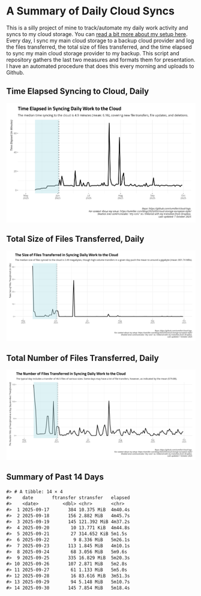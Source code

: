 # A Summary of Daily Cloud Syncs

This is a silly project of mine to track/automate my daily work activity
and syncs to my cloud storage. You can [read a bit more about my setup
here](https://svmiller.com/blog/2025/05/cloud-storage-european-style/).
Every day, I sync my main cloud storage to a backup cloud provider and
log the files transferred, the total size of files transferred, and the
time elapsed to sync my main cloud storage provider to my backup. This
script and repository gathers the last two measures and formats them for
presentation. I have an automated procedure that does this every morning
and uploads to Github.

## Time Elapsed Syncing to Cloud, Daily

![](time-elapsed.png)

## Total Size of Files Transferred, Daily

![](size-transferred.png)

## Total Number of Files Transferred, Daily

![](files-transferred.png)

## Summary of Past 14 Days

    #> # A tibble: 14 × 4
    #>    date       ftransfer stransfer   elapsed
    #>    <date>         <dbl> <chr>       <chr>  
    #>  1 2025-09-17       384 10.375 MiB  4m40.4s
    #>  2 2025-09-18       156 2.882 MiB   4m45.7s
    #>  3 2025-09-19       145 121.392 MiB 4m37.2s
    #>  4 2025-09-20        10 13.771 KiB  4m44.8s
    #>  5 2025-09-21        27 314.652 KiB 5m1.5s 
    #>  6 2025-09-22         9 8.336 MiB   5m26.1s
    #>  7 2025-09-23       113 1.845 MiB   4m10.1s
    #>  8 2025-09-24        68 3.056 MiB   5m9.6s 
    #>  9 2025-09-25       335 16.829 MiB  5m20.3s
    #> 10 2025-09-26       107 2.871 MiB   5m2.8s 
    #> 11 2025-09-27        61 1.133 MiB   5m5.0s 
    #> 12 2025-09-28        16 83.616 MiB  3m51.3s
    #> 13 2025-09-29        94 5.148 MiB   5m10.7s
    #> 14 2025-09-30       145 7.854 MiB   5m18.4s
